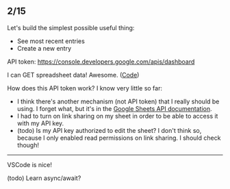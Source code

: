 ## 2/15

Let's build the simplest possible useful thing:

- See most recent entries
- Create a new entry

API token: https://console.developers.google.com/apis/dashboard

I can GET spreadsheet data! Awesome. ([Code](./JOURNAL/hello-world-get.sh))

How does this API token work? I know very little so far:

- I think there's another mechanism (not API token) that I really should be
  using. I forget what, but it's in the [Google Sheets API
  documentation](https://developers.google.com/sheets/api/guides/concepts).
- I had to turn on link sharing on my sheet in order to be able to access it
  with my API key.
- (todo) Is my API key authorized to edit the sheet? I don't think so, because I only
  enabled read permissions on link sharing. I should check though!

----

VSCode is nice!

(todo) Learn async/await?
